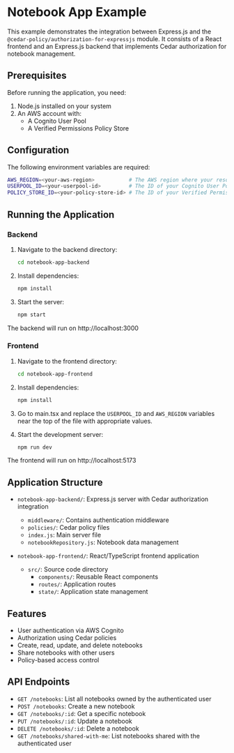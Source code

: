 # Notebook App Example

This example demonstrates the integration between Express.js and the `@cedar-policy/authorization-for-expressjs` module. It consists of a React frontend and an Express.js backend that implements Cedar authorization for notebook management.

## Prerequisites

Before running the application, you need:

1. Node.js installed on your system
2. An AWS account with:
   - A Cognito User Pool
   - A Verified Permissions Policy Store

## Configuration

The following environment variables are required:

```bash
AWS_REGION=<your-aws-region>           # The AWS region where your resources are located
USERPOOL_ID=<your-userpool-id>         # The ID of your Cognito User Pool
POLICY_STORE_ID=<your-policy-store-id> # The ID of your Verified Permissions Policy Store
```

## Running the Application

### Backend

1. Navigate to the backend directory:
   ```bash
   cd notebook-app-backend
   ```

2. Install dependencies:
   ```bash
   npm install
   ```

3. Start the server:
   ```bash
   npm start
   ```

The backend will run on http://localhost:3000

### Frontend

1. Navigate to the frontend directory:
   ```bash
   cd notebook-app-frontend
   ```

2. Install dependencies:
   ```bash
   npm install
   ```

3. Go to main.tsx and replace the `USERPOOL_ID` and `AWS_REGION` variables near the top of the file with appropriate values.

4. Start the development server:
   ```bash
   npm run dev
   ```

The frontend will run on http://localhost:5173

## Application Structure

- `notebook-app-backend/`: Express.js server with Cedar authorization integration
  - `middleware/`: Contains authentication middleware
  - `policies/`: Cedar policy files
  - `index.js`: Main server file
  - `notebookRepository.js`: Notebook data management

- `notebook-app-frontend/`: React/TypeScript frontend application
  - `src/`: Source code directory
    - `components/`: Reusable React components
    - `routes/`: Application routes
    - `state/`: Application state management

## Features

- User authentication via AWS Cognito
- Authorization using Cedar policies
- Create, read, update, and delete notebooks
- Share notebooks with other users
- Policy-based access control

## API Endpoints

- `GET /notebooks`: List all notebooks owned by the authenticated user
- `POST /notebooks`: Create a new notebook
- `GET /notebooks/:id`: Get a specific notebook
- `PUT /notebooks/:id`: Update a notebook
- `DELETE /notebooks/:id`: Delete a notebook
- `GET /notebooks/shared-with-me`: List notebooks shared with the authenticated user
